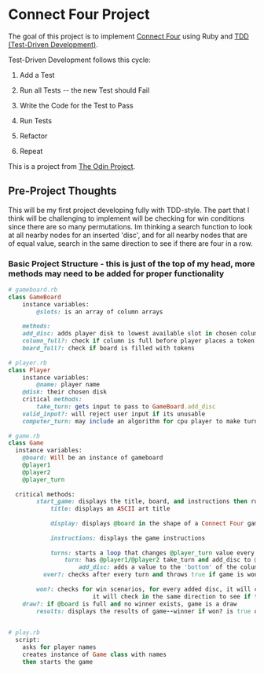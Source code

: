 # Connect Four Project

The goal of this project is to implement [Connect Four](https://en.wikipedia.org/wiki/Connect_Four) using Ruby and [TDD (Test-Driven Development)](https://en.wikipedia.org/wiki/Test-driven_development).

Test-Driven Development follows this cycle:

1. Add a Test

2. Run all Tests -- the new Test should Fail

3. Write the Code for the Test to Pass

4. Run Tests

5. Refactor

6. Repeat

This is a project from [The Odin Project](https://www.theodinproject.com/courses/ruby-programming/lessons/testing-ruby).


## Pre-Project Thoughts

This will be my first project developing fully with TDD-style. 
The part that I think will be challenging to implement will be checking for win conditions since there are so many permutations.
Im thinking a search function to look at all nearby nodes for an inserted 'disc', and for all nearby nodes that are of equal value, search in the same direction to see if there are four in a row.

### Basic Project Structure - this is just of the top of my head, more methods may need to be added for proper functionality

```ruby
# gameboard.rb
class GameBoard
	instance variables:
		@slots: is an array of column arrays
    
	methods: 
    add_disc: adds player disk to lowest available slot in chosen column.
    column_full?: check if column is full before player places a token
    board_full?: check if board is filled with tokens
    
# player.rb
class Player
	instance variables:
		@name: player name
    @disk: their chosen disk
	critical methods: 
		take_turn: gets input to pass to GameBoard.add_disc 
    valid_input?: will reject user input if its unusable
    computer_turn: may include an algorithm for cpu player to make turns for 1 player games.
    
# game.rb 
class Game
  instance variables:
    @board: Will be an instance of gameboard
    @player1
    @player2
    @player_turn
    
  critical methods:
		start_game: displays the title, board, and instructions then runs main game loop
			title: displays an ASCII art title 
      
			display: displays @board in the shape of a Connect Four game 
      
			instructions: displays the game instructions
      
			turns: starts a loop that changes @player_turn value every turn and checks for win scenario
				turn: has @player1/@player2 take_turn and add_disc to @board
					add_disc: adds a value to the 'bottom' of the column array in the appropriate @board array
          over?: checks after every turn and throws true if game is won? or draw?, otherwise returns false and loop continues
          
		won?: checks for win scenarios, for every added disc, it will check all discs at distance = 1 if they are the same, if so:
					    it will check in the same direction to see if there are 4 in a row, if so, win conditions are met
    draw?: if @board is full and no winner exists, game is a draw
		results: displays the results of game--winner if won? is true otherwise game is a draw
      

# play.rb
  script:
    asks for player names 
    creates instance of Game class with names
    then starts the game 
```
